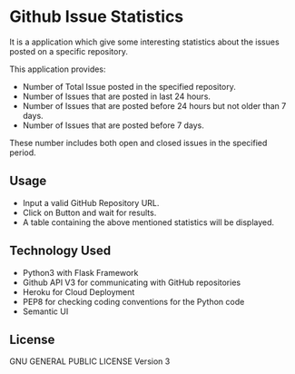 # Github Issue Statistics

It is a application which give some interesting statistics about the issues posted on a specific repository.

This application provides:

- Number of Total Issue posted in the specified repository.
- Number of Issues that are posted in last 24 hours.
- Number of Issues that are posted before 24 hours but not older than 7 days.
- Number of Issues that are posted before 7 days.

These number includes both open and closed issues in the specified period.

## Usage

- Input a valid GitHub Repository URL.
- Click on Button and wait for results.
- A table containing the above mentioned statistics will be displayed.

## Technology Used

- Python3 with Flask Framework
- Github API V3 for communicating with GitHub repositories
- Heroku for Cloud Deployment
- PEP8 for checking coding conventions for the Python code
- Semantic UI

## License

GNU GENERAL PUBLIC LICENSE  Version 3
